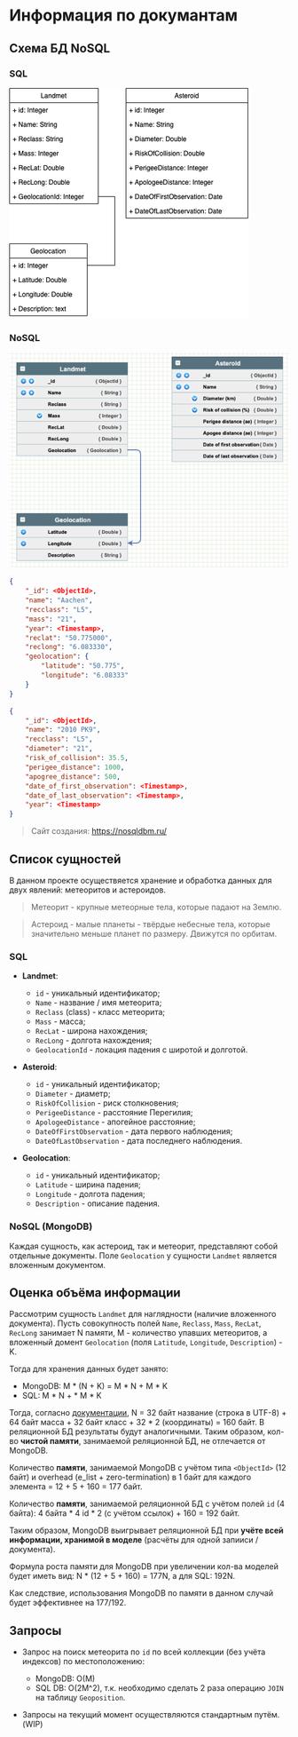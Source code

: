 # Информация по докумантам

## Схема БД NoSQL

### SQL

![SQL DB](./source/img/db_sql.png)

### NoSQL

![NoSQL DB](./source/img/db_nosql.png)

```json
{
    "_id": <ObjectId>,
    "name": "Aachen",
    "recclass": "L5",
    "mass": "21",
    "year": <Timestamp>,
    "reclat": "50.775000",
    "reclong": "6.083330",
    "geolocation": {
        "latitude": "50.775",
        "longitude": "6.08333"
    }
}
```

```json
{
    "_id": <ObjectId>,
    "name": "2010 PK9",
    "recclass": "L5",
    "diameter": "21",
    "risk_of_collision": 35.5,
    "perigee_distance": 1000,
    "apogree_distance": 500,
    "date_of_first_observation": <Timestamp>,
    "date_of_last_observation": <Timestamp>,
    "year": <Timestamp>
}
```

> Сайт создания: https://nosqldbm.ru/

## Список сущностей

В данном проекте осуществяется хранение и обработка данных для двух явлений: метеоритов и астероидов. 

> Метеорит - крупные метеорные тела, которые падают на Землю.

> Астероид - малые планеты - твёрдые небесные тела, которые значительно меньше планет по размеру. Движутся по орбитам.

### SQL

* **Landmet**:
  * `id` - уникальный идентификатор;
  * `Name` - название / имя метеорита;
  * `Reclass` (class) - класс метеорита;
  * `Mass` - масса;
  * `RecLat` - широна нахождения;
  * `RecLong` - долгота нахождения;
  * `GeolocationId` - локация падения с широтой и долготой.

* **Asteroid**:
  * `id` - уникальный идентификатор;
  * `Diameter` - диаметр;
  * `RiskOfCollision` - риск столкновения;
  * `PerigeeDistance` - расстояние Перегилия;
  * `ApologeeDistance` - апогейное расстояние;
  * `DateOfFirstObservation` - дата первого наблюдения;
  * `DateOfLastObservation` - дата последнего наблюдения.

* **Geolocation**:
  * `id` - уникальный идентификатор;
  * `Latitude` - ширина падения;
  * `Longitude` - долгота падения;
  * `Description` - описание падения.

### NoSQL (MongoDB)

Каждая сущность, как астероид, так и метеорит, представляют собой отдельные документы. Поле `Geolocation` у сущности `Landmet` является вложенным документом.

## Оценка объёма информации

Рассмотрим сущность `Landmet` для наглядности (наличие вложенного документа). Пусть совокупность полей `Name`, `Reclass`, `Mass`, `RecLat`, `RecLong` занимает N памяти, M - количество упавших метеоритов, а вложенный домент `Geolocation` (поля `Latitude`, `Longitude`, `Description`) - K.

Тогда для хранения данных будет занято:

* MongoDB: M * (N + K) = M * N + M * K
* SQL: M * N + * M * K

Тогда, согласно [документации](https://bsonspec.org/spec.html), N = 32 байт название (строка в UTF-8) + 64 байт масса + 32 байт класс + 32 * 2 (координаты) = 160 байт.
В реляционной БД результаты будут аналогичными.
Таким образом, кол-во **чистой памяти**, занимаемой реляционной БД, не отлечается от MongoDB.

Количество **памяти**, занимаемой MongoDB с учётом типа `<ObjectId>` (12 байт) и overhead (e_list + zero-termination) в 1 байт для каждого элемента = 12 + 5 + 160 = 177 байт.

Количество **памяти**, занимаемой реляционной БД с учётом полей `id` (4 байта): 4 байта * 4 id * 2 (с учётом ссылок) + 160 = 192 байт.

Таким образом, MongoDB выигрывает реляционной БД при **учёте всей информации, хранимой в моделе** (расчёты для одной запииси / документа).

Формула роста памяти для MongoDB при увеличении кол-ва моделей будет иметь вид: N * (12 + 5 + 160) = 177N, а для SQL: 192N.

Как следствие, использования MongoDB по памяти в данном случай будет эффективнее на 177/192.

## Запросы

* Запрос на поиск метеорита по `id` по всей коллекции (без учёта индексов) по местоположению:
  * MongoDB: O(M)
  * SQL DB: O(2M^2), т.к. необходимо сделать 2 раза операцию `JOIN` на таблицу `Geoposition`.

* Запросы на текущий момент осуществляются стандартным путём. (WIP)
